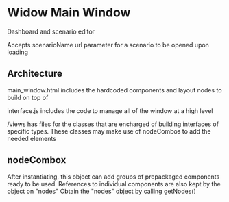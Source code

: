 # Widow Main Window
Dashboard and scenario editor

Accepts scenarioName url parameter for a scenario to be opened upon loading

## Architecture

main_window.html includes the hardcoded components and layout nodes to build on top of

interface.js includes the code to manage all of the window at a high level

/views has files for the classes that are encharged of building interfaces of specific types. These classes may make use of nodeCombos to add the needed elements

## nodeCombox

After instantiating, this object can add groups of prepackaged components ready to be used. References to individual components are also kept by the object on "nodes"
Obtain the "nodes" object by calling getNodes()